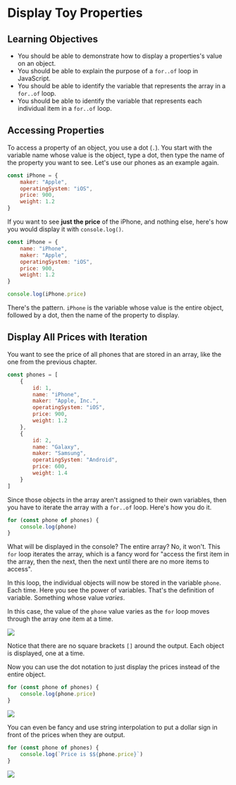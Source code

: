 # Display Toy Properties

## Learning Objectives

* You should be able to demonstrate how to display a properties's value on an object.
* You should be able to explain the purpose of a `for..of` loop in JavaScript.
* You should be able to identify the variable that represents the array in a `for..of` loop.
* You should be able to identify the variable that represents each individual item in a `for..of` loop.

## Accessing Properties

To access a property of an object, you use a dot (`.`). You start with the variable name whose value is the object, type a dot, then type the name of the property you want to see. Let's use our phones as an example again.

```js
const iPhone = {
    maker: "Apple",
    operatingSystem: "iOS",
    price: 900,
    weight: 1.2
}
```

If you want to see **just the price** of the iPhone, and nothing else, here's how you would display it with `console.log()`.

```js
const iPhone = {
    name: "iPhone",
    maker: "Apple",
    operatingSystem: "iOS",
    price: 900,
    weight: 1.2
}

console.log(iPhone.price)
```

There's the pattern. `iPhone` is the variable whose value is the entire object, followed by a dot, then the name of the property to display.

## Display All Prices with Iteration

You want to see the price of all phones that are stored in an array, like the one from the previous chapter.

```js
const phones = [
    {
        id: 1,
        name: "iPhone",
        maker: "Apple, Inc.",
        operatingSystem: "iOS",
        price: 900,
        weight: 1.2
    },
    {
        id: 2,
        name: "Galaxy",
        maker: "Samsung",
        operatingSystem: "Android",
        price: 600,
        weight: 1.4
    }
]
```

Since those objects in the array aren't assigned to their own variables, then you have to iterate the array with a `for..of` loop. Here's how you do it.

```js
for (const phone of phones) {
    console.log(phone)
}
```

What will be displayed in the console? The entire array? No, it won't. This `for` loop iterates the array, which is a fancy word for "access the first item in the array, then the next, then the next until there are no more items to access".

In this loop, the individual objects will now be stored in the variable `phone`. Each time. Here you see the power of variables. That's the definition of variable. Something whose value _varies_.

In this case, the value of the `phone` value varies as the `for` loop moves through the array one item at a time.

![](images/iterating-phones.gif)

Notice that there are no square brackets `[]` around the output. Each object is displayed, one at a time.

Now you can use the dot notation to just display the prices instead of the entire object.

```js
for (const phone of phones) {
    console.log(phone.price)
}
```

![](images/display-phone-prices.gif)


You can even be fancy and use string interpolation to put a dollar sign in front of the prices when they are output.

```js
for (const phone of phones) {
    console.log(`Price is $${phone.price}`)
}
```

![](images/display-phone-prices-interpolation.gif)